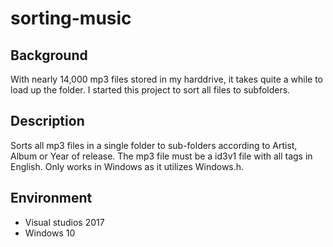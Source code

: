 # sorting-music

## Background
With nearly 14,000 mp3 files stored in my harddrive, it takes quite a while to load up the folder. I started this project to sort all files to subfolders. 

## Description
Sorts all mp3 files in a single folder to sub-folders according to Artist, Album or Year of release. The mp3 file must be a id3v1 file with all tags in English. Only works in Windows as it utilizes Windows.h.

## Environment
- Visual studios 2017
- Windows 10



